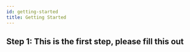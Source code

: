 ```yaml
---
id: getting-started
title: Getting Started
---
```


## Step 1: This is the first step, please fill this out

